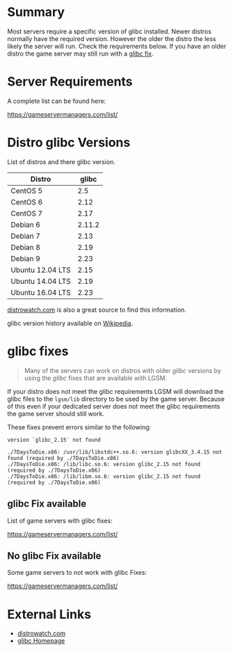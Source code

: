 # Summary
Most servers require a specific version of glibc installed. Newer distros normally have the required version. However the older the distro the less likely the server will run. Check the requirements below. If you have an older distro the game server may still run with a [glibc fix](#glibc-fixes).

Server Requirements
===================
A complete list can be found here:

https://gameservermanagers.com/list/

Distro glibc Versions
====================
List of distros and there glibc version. 

| Distro           | glibc   |
|------------------|---------|
| CentOS 5         | 2.5     |
| CentOS 6         | 2.12    |
| CentOS 7         | 2.17    |
| Debian 6         | 2.11.2  |
| Debian 7         | 2.13    |
| Debian 8         | 2.19    |
| Debian 9         | 2.23    |
| Ubuntu 12.04 LTS | 2.15    |
| Ubuntu 14.04 LTS | 2.19    |
| Ubuntu 16.04 LTS | 2.23    |

[distrowatch.com](http://distrowatch.com) is also a great source to find this information. 

glibc version history available on [Wikipedia](https://en.wikipedia.org/wiki/GNU_C_Library#Version_history).

glibc fixes
===========

> Many of the servers can work on distros with older _glibc_ versions by using the _glibc_ fixes that are available with LGSM. 

If your distro does not meet the glibc requirements LGSM will download the glibc files to the `lgsm/lib` directory to be used by the game server. Because of this even if your dedicated server does not meet the glibc requirements the game server should still work.

These fixes prevent errors similar to the following:
```
version `glibc_2.15′ not found
```   
```
./7DaysToDie.x86: /usr/lib/libstdc++.so.6: version glibcXX_3.4.15 not found (required by ./7DaysToDie.x86)
./7DaysToDie.x86: /lib/libc.so.6: version glibc_2.15 not found (required by ./7DaysToDie.x86)
./7DaysToDie.x86: /lib/libm.so.6: version glibc_2.15 not found (required by ./7DaysToDie.x86)
```

glibc Fix available
-------------------
List of game servers with glibc fixes:

https://gameservermanagers.com/list/

No glibc Fix available
----------------------
Some game servers to not work with glibc Fixes:

https://gameservermanagers.com/list/

External Links
==============

* [distrowatch.com](http://distrowatch.com/)
* [glibc Homepage](http://www.gnu.org/software/libc/) 